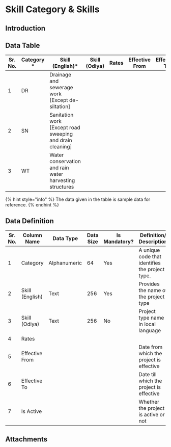 # Skill Category & Skills

## Introduction



## Data Table

| Sr. No. | Category \* | Skill (English)\*                                          | Skill (Odiya) | Rates | Effective From | Effective To | Is Active |
| ------- | ----------- | ---------------------------------------------------------- | ------------- | ----- | -------------- | ------------ | --------- |
| 1       | DR          | Drainage and sewerage work \[Except de-siltation]          |               |       |                |              |           |
| 2       | SN          | Sanitation work \[Except road sweeping and drain cleaning] |               |       |                |              |           |
| 3       | WT          | Water conservation and rain water harvesting structures    |               |       |                |              |           |

{% hint style="info" %}
The data given in the table is sample data for reference.
{% endhint %}

## Data Definition

| Sr. No. | Column Name     | Data Type    | Data Size | Is Mandatory? | Definition/ Description                         |
| ------- | --------------- | ------------ | --------- | ------------- | ----------------------------------------------- |
| 1       | Category        | Alphanumeric | 64        | Yes           | A unique code that identifies the project type. |
| 2       | Skill (English) | Text         | 256       | Yes           | Provides the name of the project type           |
| 3       | Skill (Odiya)   | Text         | 256       | No            | Project type name in local language             |
| 4       | Rates           |              |           |               |                                                 |
| 5       | Effective From  |              |           |               | Date from which the project is effective        |
| 6       | Effective To    |              |           |               | Date till which the project is effective        |
| 7       | Is Active       |              |           |               | Whether the project is active or not            |

## Attachments

